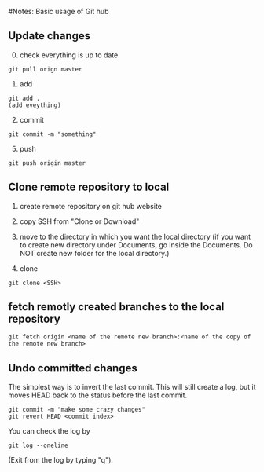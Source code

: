 #Notes: Basic usage of Git hub

## Update changes 


0. check everything is up to date
```
git pull orign master
```

1. add
```
git add .
(add eveything)
```

2. commit
```
git commit -m "something"
```

5. push
```
git push origin master
```


## Clone remote repository to local 

1. create remote repository on git hub website

2. copy SSH from "Clone or Download"

3. move to the directory in which you want the local directory 
(if you want to create new directory under Documents, go inside the Documents. Do NOT create new folder for the local directory.)

4. clone
```
git clone <SSH>
```

## fetch remotly created branches to the local repository
```
git fetch origin <name of the remote new branch>:<name of the copy of the remote new branch>
```

## Undo committed changes

The simplest way is to invert the last commit. This will still create a log, but it moves HEAD back to the status before the last commit. 

```
git commit -m "make some crazy changes"
git revert HEAD <commit index> 
```

You can check the log by
```
git log --oneline
```
(Exit from the log by typing "q").
